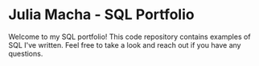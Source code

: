 # Julia Macha - SQL Portfolio 

Welcome to my SQL portfolio! This code repository contains examples of SQL I've written. Feel free to take a look and reach out if you have any questions.
